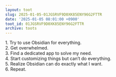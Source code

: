 ```yaml
---
layout: toot
slug: 2025-01-05-01JGSRVF9D0XK85ENY96G2FTTR
date: '2025-01-05 08:01:00 +0900'
toot_id: 01JGSRVF9D0XK85ENY96G2FTTR
archive: toots
---
```

<p>1. Try to use Obsidian for everything.<br>2. Get overwhelmed.<br>3. Find a dedicated app to solve my need.<br>4. Start customizing things but can’t do everything.<br>5. Realize Obsidian can do exactly what I want.<br>6. Repeat.</p>

